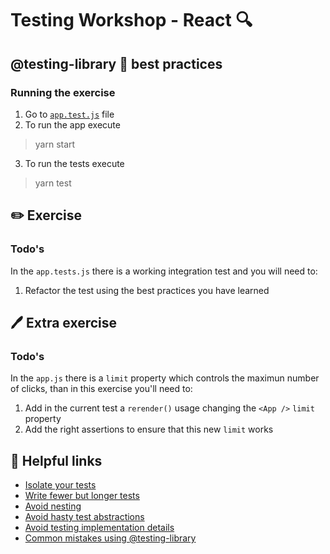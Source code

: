 # Testing Workshop - React 🔍

## @testing-library 🐙 best practices

### Running the exercise
1. Go to [`app.test.js`](src/app.test.js) file
2. To run the app execute
> yarn start
3. To run the tests execute
> yarn test 

## ✏️ Exercise

### Todo's

In the `app.tests.js` there is a working integration test and you will need to:

1. Refactor the test using the best practices you have learned

## :pen: Extra exercise

### Todo's

In the `app.js` there is a `limit` property which controls the maximun number of clicks, than in this exercise you'll need to:

1. Add in the current test a `rerender()` usage changing the `<App />` `limit` property
2. Add the right assertions to ensure that this new `limit` works

## 🔗 Helpful links

* [Isolate your tests](https://kentcdodds.com/blog/test-isolation-with-react)
* [Write fewer but longer tests](https://kentcdodds.com/blog/write-fewer-longer-tests)
* [Avoid nesting](https://kentcdodds.com/blog/avoid-nesting-when-youre-testing)
* [Avoid hasty test abstractions](https://kentcdodds.com/blog/aha-testing)
* [Avoid testing implementation details](https://kentcdodds.com/blog/testing-implementation-details)
* [Common mistakes using @testing-library](https://kentcdodds.com/blog/common-mistakes-with-react-testing-library)
